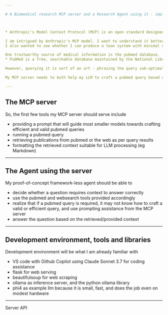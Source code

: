 ```yaml
---

# A Biomedical research MCP server and a Research Agent using it - implementation without framework and using only local models



* Anthropic's Model Context Protocol (MCP) is an open standard designed to facilitate seamless integration between AI models, particularly large language models (LLMs), and external tools or data sources. *

I am intrigued by Anthropic's MCP model. I want to understand it better. I decided to implement a proof-of-concept server for some common tasks in biomedical research. I wanted my locally running LLMs (using ollama as inference server) to be able to search pubmed or the web in order to answer medical questions. 
I also wanted to see whether I can produce a lean system with minimal dependencies outside standard python libraries, without using any larger frameworks, commercial software, or commercial API keys. Most biomedical researchers outside the pharmaceutical industry have rather limited financial means, so zero or near zero cost systems are preferable.

One trustworthy source of medical information is the pubmed database.
* PubMed is a free, searchable database maintained by the National Library of Medicine (NLM) and its division, the National Center for Biotechnology Information (NCBI). It provides access to over 37 million citations and abstracts from biomedical and life sciences literature, primarily through its core component, MEDLINE, which uses Medical Subject Headings (MeSH) for indexing *

However, querying it is sort of an art - phrasing the query sub-optimally might either miss too many relevant results, or result in a deluge of irrelevant results. While SOTA models such as Claude Sonnet 3.7 have become quite apt in translating a human language question into a good pubmed query, many smaller models struggle or even fail in that task. When working on a larger (ongoing) project of agentic query optimization , I learned to optimize prompts to instruct smaller models to perform acceptably. 

My MCP server needs to both help my LLM to craft a pubmed query based on a natural language medical question, as well as to execute the query and retrieve relevant context to the query results. 

---
```


## The MCP server
So, the first few tools my MCP server should serve include
- providing a prompt that will guide most smaller models towards crafting efficient and valid pubmed queries
- running a pubmed query
- retrieving publications from pubmed or the web as per query results
- formatting the retrieved context suitable for LLM processing (eg Markdown)

---

## The Agent using the server
My proof-of-concept framework-less agent should be able to
- decide whether a question requires context to answer correctly
- use the pubmed and websearch tools provided accordingly
- realize that if a pubmed query is required, it may not know how to craft a valid or efficient query, and use prompting assistance from the MCP server
- answer the question based on the retrieved/provided context

---

## Development environment, tools and libraries
Development environment will be what I am already familiar with
- VS code with Github Copilot using Claude Sonnet 3.7 for coding assistance
- flask for web serving
- beautifulsoup for web scraping
- ollama as inference server, and the python ollama library
- phi4 as example llm because it is small, fast, and does the job even on modest hardware

---

Server API